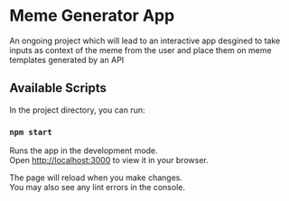 # Meme Generator App
An ongoing project which will lead to an interactive app desgined to take inputs as context of the meme from the user and place them on meme templates generated by an API 

## Available Scripts

In the project directory, you can run:

### `npm start`

Runs the app in the development mode.\
Open [http://localhost:3000](http://localhost:3000) to view it in your browser.

The page will reload when you make changes.\
You may also see any lint errors in the console.

